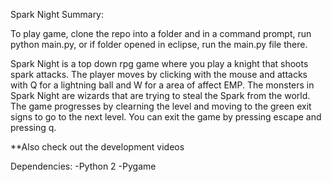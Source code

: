 Spark Night Summary:

To play game, clone the repo into a folder and in a command prompt, run python main.py, or if folder opened in eclipse, run the main.py file there.

Spark Night is a top down rpg game where you play a knight that shoots spark attacks. The player moves by clicking with the mouse and attacks with Q for a lightning ball and W for a area of affect EMP. The monsters in Spark Night are wizards that are trying to steal the Spark from the world. The game progresses by clearning the level and moving to the green exit signs to go to the next level. You can exit the game by pressing escape and pressing q. 

**Also check out the development videos

Dependencies:
-Python 2
-Pygame
